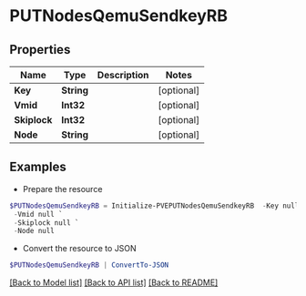 # PUTNodesQemuSendkeyRB
## Properties

Name | Type | Description | Notes
------------ | ------------- | ------------- | -------------
**Key** | **String** |  | [optional] 
**Vmid** | **Int32** |  | [optional] 
**Skiplock** | **Int32** |  | [optional] 
**Node** | **String** |  | [optional] 

## Examples

- Prepare the resource
```powershell
$PUTNodesQemuSendkeyRB = Initialize-PVEPUTNodesQemuSendkeyRB  -Key null `
 -Vmid null `
 -Skiplock null `
 -Node null
```

- Convert the resource to JSON
```powershell
$PUTNodesQemuSendkeyRB | ConvertTo-JSON
```

[[Back to Model list]](../README.md#documentation-for-models) [[Back to API list]](../README.md#documentation-for-api-endpoints) [[Back to README]](../README.md)

